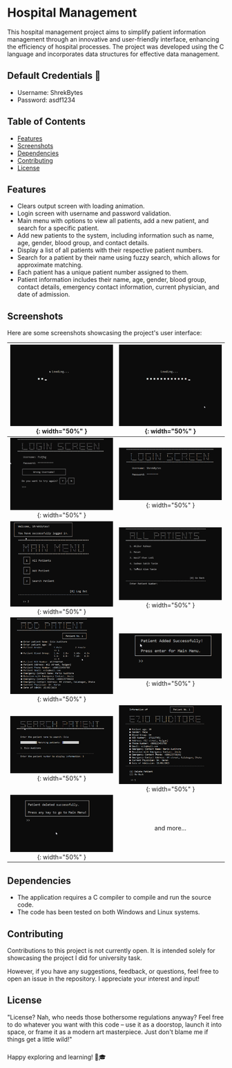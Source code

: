 # Hospital Management

This hospital management project aims to simplify patient information management through an innovative and user-friendly interface, enhancing the efficiency of hospital processes. The project was developed using the C language and incorporates data structures for effective data management.

## Default Credentials 🔐
- Username: ShrekBytes
- Password: asdf1234

## Table of Contents
- [Features](#features)
- [Screenshots](#screenshots)
- [Dependencies](#dependencies)
- [Contributing](#contributing)
- [License](#license)


## Features
- Clears output screen with loading animation.
- Login screen with username and password validation.
- Main menu with options to view all patients, add a new patient, and search for a specific patient.
- Add new patients to the system, including information such as name, age, gender, blood group, and contact details.
- Display a list of all patients with their respective patient numbers.
- Search for a patient by their name using fuzzy search, which allows for approximate matching.
- Each patient has a unique patient number assigned to them.
- Patient information includes their name, age, gender, blood group, contact details, emergency contact information, current physician, and date of admission.

## Screenshots
Here are some screenshots showcasing the project's user interface:

| ![Load1](screenshots/load1.png){: width="50%" } | ![Load2](screenshots/load2.png){: width="50%" } |
|:---:|:---:|
| ![Wrong](screenshots/wrong.png){: width="50%" } | ![Login Screen](screenshots/login.png){: width="50%" } |
| ![Main Menu](screenshots/main_menu.png){: width="50%" } | ![ALL patient](screenshots/all_patient.png){: width="50%" } |
| ![Add Patient](screenshots/add_patient.png){: width="50%" } | ![Patient Added](screenshots/patient_added.png){: width="50%" } |
| ![Search Patient](screenshots/search_patient.png){: width="50%" } | ![Display Patient](screenshots/display_patient.png){: width="50%" } |
| ![Delete Patient](screenshots/patient_deleted.png){: width="50%" } | and more... |


## Dependencies
- The application requires a C compiler to compile and run the source code.
- The code has been tested on both Windows and Linux systems.

## Contributing

Contributions to this project is not currently open. It is intended solely for showcasing the project I did for university task.

However, if you have any suggestions, feedback, or questions, feel free to open an issue in the repository. I appreciate your interest and input!

## License

"License? Nah, who needs those bothersome regulations anyway? Feel free to do whatever you want with this code – use it as a doorstop, launch it into space, or frame it as a modern art masterpiece. Just don't blame me if things get a little wild!"

###

Happy exploring and learning! 🚀🎓
